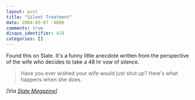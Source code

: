 ```yaml
---
layout: post
title: "Silent Treatment"
date: 2004-05-07 -0800
comments: true
disqus_identifier: 418
categories: []
---
```

Found this on Slate. It's a funny little anecdote written from the
perspective of the wife who decides to take a 48 hr vow of silence.

> Have you ever wished your wife would just shut up? Here's what happens
> when she does.

*[Via [Slate Magazine](http://slate.msn.com/id/2100046/fr/rss/)]*

